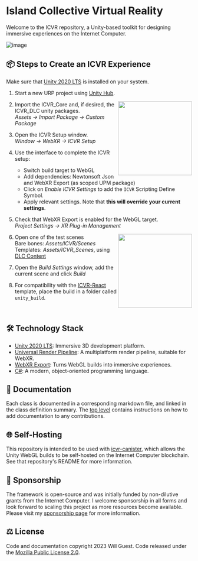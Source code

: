 # Island Collective Virtual Reality 

Welcome to the ICVR repository, a Unity-based toolkit for designing immersive experiences on the Internet Computer.

![image](https://github.com/willguest/ICVR/assets/24574013/e58d788d-b342-48f6-a6f9-e7550312ecdf)


## 📦 Steps to Create an ICVR Experience

Make sure that [Unity 2020 LTS](https://unity.com/releases/editor/archive#download-archive-2020) is installed on your system.

1) Start a new URP project using [Unity Hub](https://unity.com/download).

<img src="https://github.com/willguest/ICVR/assets/24574013/02397692-9cc0-4172-a282-0f6e9e958d61)" align="right" width="200px"/>

2) Import the ICVR_Core and, if desired, the ICVR_DLC unity packages. \
*Assets → Import Package → Custom Package*

4) Open the ICVR Setup window. \
*Window → WebXR → ICVR Setup*

5) Use the interface to complete the ICVR setup:

   - Switch build target to WebGL
   - Add dependencies: Newtonsoft Json and WebXR Export (as scoped UPM package)
   - Click on *Enable ICVR Settings* to add the `ICVR` Scripting Define Symbol.
   - Apply relevant settings. Note that **this will override your current settings**.

6) Check that WebXR Export is enabled for the WebGL target. \
*Project Settings → XR Plug-in Management*

<img src="https://github.com/willguest/ICVR/assets/24574013/d91ea42b-d38f-4902-98d2-783179d3aad7" align="right" width="200px"/>

6) Open one of the test scenes \
Bare bones: *Assets/ICVR/Scenes* \
Templates: *Assets/ICVR_Scenes*, using [DLC Content](https://github.com/willguest/ICVR/releases)

8) Open the *Build Settings* window, add the current scene and click *Build*

9) For compatibility with the [ICVR-React](https://github.com/willguest/icvr-react) template, place the build in a folder called `unity_build`.

<br clear="right"/>


## 🛠️ Technology Stack
- [Unity 2020 LTS](https://unity.com/releases/programmer-features/2020-lts-tier2-features): Immersive 3D development platform.
- [Universal Render Pipeline](https://unity.com/srp/universal-render-pipeline): A multiplatform render pipeline, suitable for WebXR.
- [WebXR Export](https://github.com/De-Panther/unity-webxr-export/): Turns WebGL builds into immersive experiences.
- [C#](https://learn.microsoft.com/en-us/dotnet/csharp/): A modern, object-oriented programming language.


## 📄 Documentation

Each class is documented in a corresponding markdown file, and linked in the class definition summary. The [top level](https://github.com/willguest/ICVR/tree/develop/Documentation) contains instructions on how to add documentation to any contributions.

## 🌐 Self-Hosting

This repository is intended to be used with [icvr-canister](https://github.com/willguest/icvr-canister), which allows the Unity WebGL builds to be self-hosted on the Internet Computer blockchain. See that repository's README for more information.


## 💛 Sponsorship

The framework is open-source and was initially funded by non-dilutive grants from the Internet Computer. I welcome sponsorship in all forms and look forward to scaling this project as more resources become available. Please visit my [sponsorship page](https://github.com/sponsors/willguest) for more information.


## ⚖️ License

Code and documentation copyright 2023 Will Guest. Code released under the [Mozilla Public License 2.0](https://www.mozilla.org/en-US/MPL/2.0/FAQ/).
